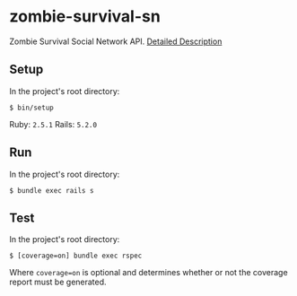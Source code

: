 # zombie-survival-sn

Zombie Survival Social Network API. [Detailed Description](https://gist.github.com/akitaonrails/711b5553533d1a14364907bbcdbee677)

## Setup

In the project's root directory:
```
$ bin/setup
```
Ruby: `2.5.1`
Rails: `5.2.0`

## Run

In the project's root directory:
```
$ bundle exec rails s
```

## Test

In the project's root directory:
```
$ [coverage=on] bundle exec rspec
```
Where `coverage=on` is optional and determines whether or not the coverage report must be generated.
